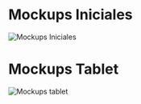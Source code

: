 # Mockups Iniciales
![Mockups Iniciales](https://github.com/rubenTome/APM/blob/main/mockups/Telefono/PachangAPP.svg)
# Mockups Tablet
![Mockups tablet](https://github.com/rubenTome/APM/blob/main/mockups/Tablet/PachangAPP%20(tablet).svg)